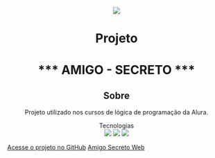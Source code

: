 <div align= "center">
  <img src= "https://avatars.githubusercontent.com/u/68349833?v=4">
</div>

<h1 align= "center"> Projeto </h1>
<h1 align= "center"> *** AMIGO - SECRETO *** </h1>

<h2 align= "center" > Sobre</h2>
<p align= "center">Projeto utilizado nos cursos de lógica de programação da Alura.</p>

<div align= "center" font-size = "14px"> Tecnologias </div>
<div align= "center">
  <img src="https://img.shields.io/badge/HTML-239120?style=for-the-badge&logo=html5&logoColor=white">
  <img src="https://img.shields.io/badge/CSS-239120?&style=for-the-badge&logo=css3&logoColor=white">
  <img src="https://img.shields.io/badge/JavaScript-F7DF1E?style=for-the-badge&logo=javascript&logoColor=black">
</div>

[Acesse o projeto no GitHub](https://github.com/washingtongomes/amigo-secreto/)
[Amigo Secreto Web](https://amigo-secreto-eosin-three.vercel.app/)
